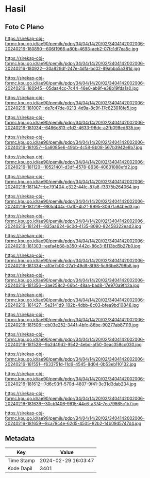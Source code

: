 # Hasil

## Foto C Plano

https://sirekap-obj-formc.kpu.go.id/ae90/pemilu/pdpr/34/04/14/20/02/3404142002006-20240216-180850--606f1966-a80b-4693-aeb2-07fc1df7ea5c.jpg

https://sirekap-obj-formc.kpu.go.id/ae90/pemilu/pdpr/34/04/14/20/02/3404142002006-20240216-180922--30a829df-247e-4dfa-bc02-89abba5a381d.jpg

https://sirekap-obj-formc.kpu.go.id/ae90/pemilu/pdpr/34/04/14/20/02/3404142002006-20240216-180945--05daa4cc-7c44-48e0-ab9f-e38b19fda1a0.jpg

https://sirekap-obj-formc.kpu.go.id/ae90/pemilu/pdpr/34/04/14/20/02/3404142002006-20240216-181007--de7c47de-0213-4d9a-8c9f-17c823018fe5.jpg

https://sirekap-obj-formc.kpu.go.id/ae90/pemilu/pdpr/34/04/14/20/02/3404142002006-20240216-181034--6486c813-e1d2-4633-98dc-a2fb098ed635.jpg

https://sirekap-obj-formc.kpu.go.id/ae90/pemilu/pdpr/34/04/14/20/02/3404142002006-20240216-181057--5a6085e6-49bb-4c58-8b08-567b3942e8b7.jpg

https://sirekap-obj-formc.kpu.go.id/ae90/pemilu/pdpr/34/04/14/20/02/3404142002006-20240216-181120--10521401-d3df-4578-8636-40631088efd2.jpg

https://sirekap-obj-formc.kpu.go.id/ae90/pemilu/pdpr/34/04/14/20/02/3404142002006-20240216-181147--bc791404-e322-44fc-87a8-f3375b264064.jpg

https://sirekap-obj-formc.kpu.go.id/ae90/pemilu/pdpr/34/04/14/20/02/3404142002006-20240216-181218--983d444c-0a10-4b2f-9995-30671a84bed3.jpg

https://sirekap-obj-formc.kpu.go.id/ae90/pemilu/pdpr/34/04/14/20/02/3404142002006-20240216-181241--835aa624-6c0d-4135-8090-82458322ead3.jpg

https://sirekap-obj-formc.kpu.go.id/ae90/pemilu/pdpr/34/04/14/20/02/3404142002006-20240216-181303--eefa4b68-b350-442d-86c3-8113bd5b27b0.jpg

https://sirekap-obj-formc.kpu.go.id/ae90/pemilu/pdpr/34/04/14/20/02/3404142002006-20240216-181334--a10e7c00-27a1-49d8-8f98-5c96be8798b8.jpg

https://sirekap-obj-formc.kpu.go.id/ae90/pemilu/pdpr/34/04/14/20/02/3404142002006-20240216-181356--3ae258c2-66b4-48aa-bad8-17e970a9f42a.jpg

https://sirekap-obj-formc.kpu.go.id/ae90/pemilu/pdpr/34/04/14/20/02/3404142002006-20240216-181427--5e2141d9-102b-4dbb-8c03-bfea9bd10848.jpg

https://sirekap-obj-formc.kpu.go.id/ae90/pemilu/pdpr/34/04/14/20/02/3404142002006-20240216-181506--cb03e252-344f-4bfc-86be-90277ab87119.jpg

https://sirekap-obj-formc.kpu.go.id/ae90/pemilu/pdpr/34/04/14/20/02/3404142002006-20240216-181528--9a2d49d2-9542-4ebd-af50-0eac358cc030.jpg

https://sirekap-obj-formc.kpu.go.id/ae90/pemilu/pdpr/34/04/14/20/02/3404142002006-20240216-181551--f633751d-11d6-4545-8d04-0b53eb110132.jpg

https://sirekap-obj-formc.kpu.go.id/ae90/pemilu/pdpr/34/04/14/20/02/3404142002006-20240216-181612--7d6c93ff-570d-4807-9f41-3e31d3dab204.jpg

https://sirekap-obj-formc.kpu.go.id/ae90/pemilu/pdpr/34/04/14/20/02/3404142002006-20240216-181636--30cb1406-9615-44c6-a374-7ea79865c1b7.jpg

https://sirekap-obj-formc.kpu.go.id/ae90/pemilu/pdpr/34/04/14/20/02/3404142002006-20240216-181659--8ca78c4e-62d5-4505-82b2-14b09d5747d4.jpg


## Metadata

| Key        | Value               |
| ---------- | ------------------- |
| Time Stamp | 2024-02-29 16:03:47 |
| Kode Dapil | 3401                |



